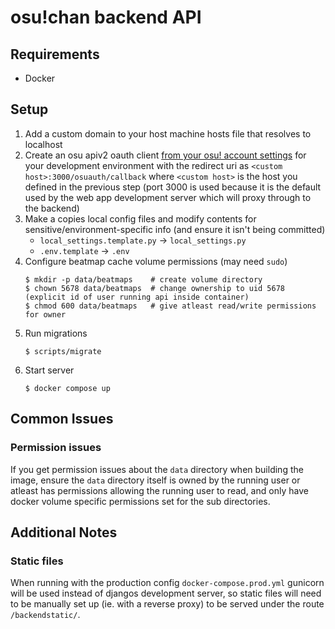# osu!chan backend API

## Requirements

- Docker

## Setup

1. Add a custom domain to your host machine hosts file that resolves to localhost
2. Create an osu apiv2 oauth client [from your osu! account settings](https://osu.ppy.sh/home/account/edit) for your development environment with the redirect uri as `<custom host>:3000/osuauth/callback` where `<custom host>` is the host you defined in the previous step (port 3000 is used because it is the default used by the web app development server which will proxy through to the backend)
3. Make a copies local config files and modify contents for sensitive/environment-specific info (and ensure it isn't being committed)
    - `local_settings.template.py` -> `local_settings.py`
    - `.env.template` -> `.env`
4. Configure beatmap cache volume permissions (may need `sudo`)
    ```shell
    $ mkdir -p data/beatmaps    # create volume directory
    $ chown 5678 data/beatmaps  # change ownership to uid 5678 (explicit id of user running api inside container)
    $ chmod 600 data/beatmaps   # give atleast read/write permissions for owner
    ```
5. Run migrations
    ```shell
    $ scripts/migrate
    ```
6. Start server
    ```shell
    $ docker compose up
    ```

## Common Issues

### Permission issues

If you get permission issues about the `data` directory when building the image, ensure the `data` directory itself is owned by the running user or atleast has permissions allowing the running user to read, and only have docker volume specific permissions set for the sub directories.


## Additional Notes

### Static files

When running with the production config `docker-compose.prod.yml` gunicorn will be used instead of djangos development server, so static files will need to be manually set up (ie. with a reverse proxy) to be served under the route `/backendstatic/`.
